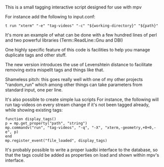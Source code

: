 This is a small tagging interactive script designed for use with mpv

For instance add the following to input.conf:

    t run "xterm" "-e" "tag-videos" "-c" "${working-directory}" "${path}"

It's more an example of what can be done with a few hundred lines of perl
and two powerful libraries (Term::ReadLine::Gnu and DBI)

One highly specific feature of this code is facilities to help you manage
duplicate tags and other stuff.

The new version introduces the use of Levenshtein distance to facilitate
removing extra mispellt tags and things like that.

Shameless pitch: this goes really well with one of my other projects
"random\_run" which among other things can take parameters from standard
input, one per line.

It's also possible to create simple lua scripts
For instance, the following will run tag-videos on every stream change if it's not been tagged already, while showing existing tags:

    function display_tags()
	p = mp.get_property("path", "string")
	mp.commandv("run", "tag-videos", "-q", "-X", "xterm,-geometry,+0+0,-e", p)
    end
    mp.register_event("file_loaded", display_tags)

It's probably possible to write a proper luadbi interface to the database, so that the tags could be added as properties on load and shown within mpv's interface.
